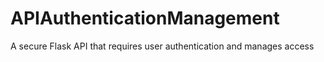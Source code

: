 # APIAuthenticationManagement
A secure Flask API that requires user authentication and manages access
